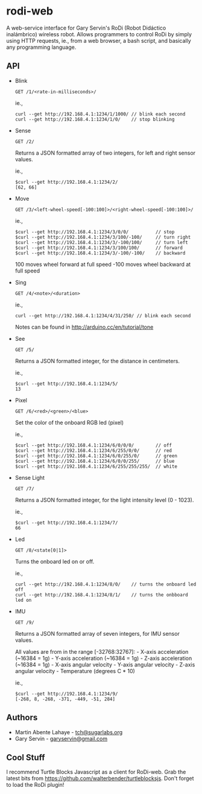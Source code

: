 rodi-web
========
A web-service interface for Gary Servin's RoDi (Robot Didáctico inalámbrico) wireless robot.
Allows programmers to control RoDi by simply using HTTP requests, ie., from a web browser,
a bash script, and basically any programming language.

API
----

* Blink

    ```
    GET /1/<rate-in-milliseconds>/
    ```

    ie.,
    ```
    curl --get http://192.168.4.1:1234/1/1000/ // blink each second
    curl --get http://192.168.4.1:1234/1/0/    // stop blinking
    ```

* Sense

    ```
    GET /2/
    ```

    Returns a JSON formatted array of two integers, for left and right sensor values.

    ie.,
    ```
    $curl --get http://192.168.4.1:1234/2/
    [62, 66]
    ```

* Move

    ```
    GET /3/<left-wheel-speed[-100:100]>/<right-wheel-speed[-100:100]>/
    ```

    ie.,
    ```
    $curl --get http://192.168.4.1:1234/3/0/0/          // stop
    $curl --get http://192.168.4.1:1234/3/100/-100/     // turn right
    $curl --get http://192.168.4.1:1234/3/-100/100/     // turn left
    $curl --get http://192.168.4.1:1234/3/100/100/      // forward
    $curl --get http://192.168.4.1:1234/3/-100/-100/    // backward
    ```

    100 moves wheel forward at full speed
    -100 moves wheel backward at full speed

* Sing

    ```
    GET /4/<note>/<duration>
    ```

    ie.,
    ```
    curl --get http://192.168.4.1:1234/4/31/250/ // blink each second
    ```

    Notes can be found in http://arduino.cc/en/tutorial/tone

* See

    ```
    GET /5/
    ```

    Returns a JSON formatted integer, for the distance in centimeters.

    ie.,
    ```
    $curl --get http://192.168.4.1:1234/5/
    13
    ```

* Pixel

    ```
    GET /6/<red>/<green>/<blue>
    ```

    Set the color of the onboard RGB led (pixel)

    ie.,
    ```
    $curl --get http://192.168.4.1:1234/6/0/0/0/        // off
    $curl --get http://192.168.4.1:1234/6/255/0/0/      // red
    $curl --get http://192.168.4.1:1234/6/0/255/0/      // green
    $curl --get http://192.168.4.1:1234/6/0/0/255/      // blue
    $curl --get http://192.168.4.1:1234/6/255/255/255/  // white
    ```

* Sense Light

    ```
    GET /7/
    ```

    Returns a JSON formatted integer, for the light intensity level (0 - 1023).

    ie.,
    ```
    $curl --get http://192.168.4.1:1234/7/
    66
    ```

* Led

    ```
    GET /8/<state[0|1]>
    ```

    Turns the onboard led on or off.

    ie.,
    ```
    curl --get http://192.168.4.1:1234/8/0/    // turns the onboard led off
    curl --get http://192.168.4.1:1234/8/1/    // turns the onbboard led on
    ```

* IMU

    ```
    GET /9/
    ```

    Returns a JSON formatted array of seven integers, for IMU sensor values.

    All values are from in the range [-32768:32767]:
        - X-axis acceleration (~16384 = 1g)
        - Y-axis acceleration (~16384 = 1g)
        - Z-axis acceleration (~16384 = 1g)
        - X-axis angular velocity
        - Y-axis angular velocity
        - Z-axis angular velocity
        - Temperature       (degrees C * 10)

    ie.,
    ```
    $curl --get http://192.168.4.1:1234/9/
    [-268, 8, -268, -371, -449, -51, 284]
    ```

Authors
----------
* Martin Abente Lahaye - tch@sugarlabs.org
* Gary Servin - garyservin@gmail.com

Cool Stuff
-------------------
I recommend Turtle Blocks Javascript as a client for RoDi-web. Grab the latest
bits from https://github.com/walterbender/turtleblocksjs. Don't forget to load
the RoDi plugin!

